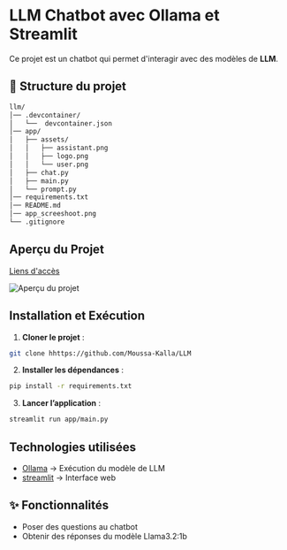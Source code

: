 # LLM Chatbot avec Ollama et Streamlit

Ce projet est un chatbot qui permet d'interagir avec des modèles de **LLM**.

## 📁 Structure du projet
```bash
llm/
│── .devcontainer/
│   └──  devcontainer.json
│── app/
│   ├── assets/
│   │   ├── assistant.png
│   │   ├── logo.png  
│   │   └── user.png          
│   ├── chat.py
│   ├── main.py          
│   └── prompt.py       
│── requirements.txt 
│── README.md
│── app_screeshoot.png          
└── .gitignore
```

## Aperçu du Projet

[Liens d'accès](https://moussa-gpt.streamlit.app/)

![Aperçu du projet](https://github.com/Moussa-Kalla/LLM/blob/master/app_screeshoot.png?raw=true)  


##  Installation et Exécution

1. **Cloner le projet** :
```bash
git clone hhttps://github.com/Moussa-Kalla/LLM
```
2. **Installer les dépendances** :
```bash
pip install -r requirements.txt
```
3. **Lancer l’application** :
```bash
streamlit run app/main.py
```

## Technologies utilisées
-	[Ollama](https://ollama.com/) → Exécution du modèle de LLM
-	[streamlit](https://streamlit.io/) → Interface web

## ✨ Fonctionnalités

- Poser des questions au chatbot 
- Obtenir des réponses du modèle Llama3.2:1b
